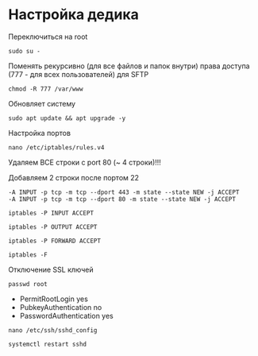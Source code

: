 # Настройка дедика
Переключиться на root
```
sudo su -
```
Поменять рекурсивно (для все файлов и папок внутри) права доступа (777 - для всех пользователей) для SFTP
```
chmod -R 777 /var/www
```
Обновляет систему
```
sudo apt update && apt upgrade -y
```
Настройка портов
```
nano /etc/iptables/rules.v4
```
Удаляем ВСЕ строки с port 80 (~ 4 строки)!!!

Добавляем 2 строки после портом 22
```
-A INPUT -p tcp -m tcp --dport 443 -m state --state NEW -j ACCEPT
-A INPUT -p tcp -m tcp --dport 80 -m state --state NEW -j ACCEPT
```
```
iptables -P INPUT ACCEPT
```
```
iptables -P OUTPUT ACCEPT
```
```
iptables -P FORWARD ACCEPT
```
```
iptables -F
```
Отключение SSL ключей
```
passwd root
```
- PermitRootLogin yes
- PubkeyAuthentication no
- PasswordAuthentication yes
```
nano /etc/ssh/sshd_config
```
```
systemctl restart sshd
```